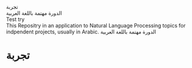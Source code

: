 

 <!DOCTYPE html>
<html>
<head>
<link rel="stylesheet" href="./style/style.css">
</head>
<body>

<div class= title >تجربة</div>
<div class=div >الدورة مهتمة باللغة العربية</div>
<div class=nano >Test try </div>
This Repositry in an application to Natural Language Processing topics for indpendent projects, usually in Arabic.
الدورة مهتمة باللغة العربية
<h1>تجربة</h1>
</body>
</html> 
